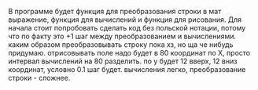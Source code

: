 В программе будет функция для преобразования строки в мат выражение, функция для вычислений и функция для рисования. 
Для начала стоит попробовать сделать код без польской нотации, потому что по факту это +1 шаг между преобразованием и вычислениями.
каким образом преобразовывать строку пока хз, но ща че нибудь придумаю. отрисовывать поле надо будет в 80 координат по Х, просто интервал вычислений на 80 разделить. по y будет 12 вверх, 12 вниз координат, условно 0.1 шаг будет.
вычисления легко, преобразование строки - сложнее.
